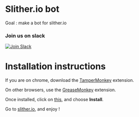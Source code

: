 # Slither.io bot
Goal : make a bot for slither.io

### Join us on slack
[![Join Slack](https://slitherio-bot.herokuapp.com/badge.svg)](https://slitherio-bot.herokuapp.com/)

# Installation instructions

If you are on chrome, download the [TamperMonkey](https://chrome.google.com/webstore/detail/tampermonkey/dhdgffkkebhmkfjojejmpbldmpobfkfo?hl=en) extension.

On other browsers, use the [GreaseMonkey](https://addons.mozilla.org/en-GB/firefox/addon/greasemonkey/) extension.

Once installed, click on [this](https://github.com/ErmiyaEskandary/slither.io-bot/raw/master/bot.user.js), and choose **Install**.

Go to [slither.io](http://slither.io/), and enjoy !
